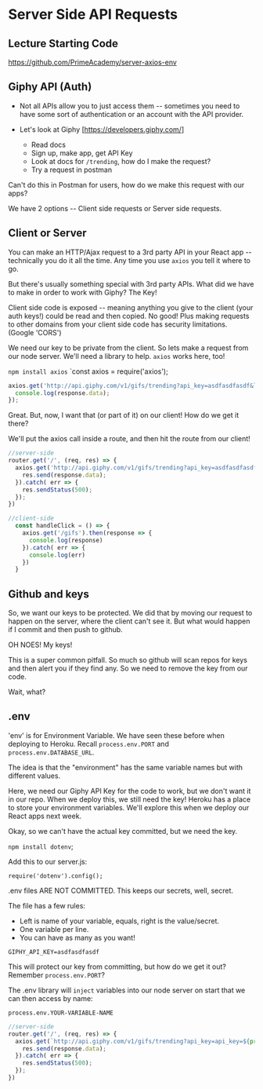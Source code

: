 # Server Side API Requests

## Lecture Starting Code
https://github.com/PrimeAcademy/server-axios-env


## Giphy API (Auth)

- Not all APIs allow you to just access them -- sometimes you need to have some sort of authentication or an account with the API provider.

- Let's look at Giphy [https://developers.giphy.com/]
    - Read docs
    - Sign up, make app, get API Key
    - Look at docs for `/trending`, how do I make the request?
    - Try a request in postman

Can't do this in Postman for users, how do we make this request with our apps?

We have 2 options -- Client side requests or Server side requests.

## Client or Server

You can make an HTTP/Ajax request to a 3rd party API in your React app -- technically you do it all the time. Any time you use `axios` you tell it where to go. 

But there's usually something special with 3rd party APIs. What did we have to make in order to work with Giphy? The Key!

Client side code is exposed -- meaning anything you give to the client (your auth keys!) could be read and then copied. No good! Plus making requests to other domains from your client side code has security limitations. (Google 'CORS')

We need our key to be private from the client. So lets make a request from our node server. We'll need a library to help. `axios` works here, too!

`npm install axios`
`const axios = require('axios');

```js
axios.get('http://api.giphy.com/v1/gifs/trending?api_key=asdfasdfasdf&limit=5').then((response) => {
  console.log(response.data);
});
```

Great. But, now, I want that (or part of it) on our client! How do we get it there?

We'll put the axios call inside a route, and then hit the route from our client!
```js
//server-side
router.get('/', (req, res) => {
  axios.get('http://api.giphy.com/v1/gifs/trending?api_key=asdfasdfasdf&limit=5').then((response) => {
    res.send(response.data);
  }).catch( err => {
    res.sendStatus(500);
  });
})

//client-side
  const handleClick = () => {
    axios.get('/gifs').then(response => {
      console.log(response)
    }).catch( err => {
      console.log(err)
    })
  } 
```



## Github and keys

So, we want our keys to be protected. We did that by moving our request to happen on the server, where the client can't see it. But what would happen if I commit and then push to github.

OH NOES! My keys!

This is a super common pitfall. So much so github will scan repos for keys and then alert you if they find any. So we need to remove the key from our code.

Wait, what?

## .env
'env' is for Environment Variable. We have seen these before when deploying to Heroku. Recall `process.env.PORT` and `process.env.DATABASE_URL`.

The idea is that the "environment" has the same variable names but with different values.

Here, we need our Giphy API Key for the code to work, but we don't want it in our repo. When we deploy this, we still need the key! Heroku has a place to store your environment variables. We'll explore this when we deploy our React apps next week.

Okay, so we can't have the actual key committed, but we need the key.

 `npm install dotenv`;

 Add this to our server.js:

 ```
require('dotenv').config();
```


.env files ARE NOT COMMITTED. This keeps our secrets, well, secret. 

The file has a few rules:

- Left is name of your variable, equals, right is the value/secret.
- One variable per line.
- You can have as many as you want!

```
GIPHY_API_KEY=asdfasdfasdf
```

This will protect our key from committing, but how do we get it out? Remember `process.env.PORT`? 

The .env library will `inject` variables into our node server on start that we can then access by name:

```
process.env.YOUR-VARIABLE-NAME
```


```js
//server-side
router.get('/', (req, res) => {
  axios.get(`http://api.giphy.com/v1/gifs/trending?api_key=api_key=${process.env.GIPHY_API_KEY}&limit=5`).then((response) => {
    res.send(response.data);
  }).catch( err => {
    res.sendStatus(500);
  });
})

```
 